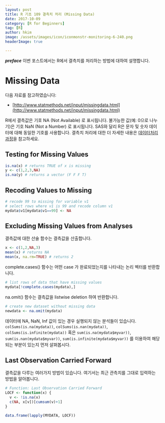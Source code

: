 ```yaml
---
layout: post  
title: R 기초 109 결측치 처리 (Missing Data)  
date: 2017-10-09  
category: [R for Beginners]  
tag: [R]  
author: hkim  
image: /assets/images/icon/iconmonstr-monitoring-6-240.png
headerImage: true

---
```


***preface*** 이번 포스트에서는 R에서 결측치를 처리하는 방법에 대하여 설명합니다.

# Missing Data

다음 자료를 참고하였습니다:  
- [http://www.statmethods.net/input/missingdata.html](http://www.statmethods.net/input/missingdata.html)

R에서 결측값은 기호 NA (Not Available) 로 표시됩니다. 불가능한 값(예: 0으로 나누기)은 기호 NaN (Not a Number) 로 표시됩니다. SAS와 달리 R은 문자 및 숫자 데이터에 대해 동일한 기호를 사용합니다. 결측치 처리에 대한 더 자세한 내용은 [데이터처리 과정](https://www.datacamp.com/courses/cleaning-data-in-r)을 참고하세요.



## Testing for Missing Values

```r
is.na(x) # returns TRUE of x is missing
y <- c(1,2,3,NA)
is.na(y) # returns a vector (F F F T)
```

## Recoding Values to Missing

```r
# recode 99 to missing for variable v1
# select rows where v1 is 99 and recode column v1
mydata$v1[mydata$v1==99] <- NA
```

## Excluding Missing Values from Analyses

결측값에 대한 산술 함수는 결측값을 산출합니다.

```r
x <- c(1,2,NA,3)
mean(x) # returns NA
mean(x, na.rm=TRUE) # returns 2
```

complete.cases() 함수는 어떤 case 가 완료되었는지를 나타내는 논리 벡터를 반환합니다.

```r
# list rows of data that have missing values
mydata[!complete.cases(mydata),]
```

na.omit() 함수는 결측값을 listwise deletion 하여 반환합니다.


```r
# create new dataset without missing data
newdata <- na.omit(mydata)
```

데이터에 NA, NaN, Inf 값이 있는 경우 실행되지 않는 분석들이 있습니다. `colSums(is.na(mydata))`, `colSums(is.nan(mydata))`, `colSums(is.infinite(mydata))` 혹은 `sum(is.na(mydata$myvar))`, `sum(is.nan(mydata$myvar))`, `sum(is.infinite(mydata$myvar))` 를 이용하여 해당되는 부분이 있는지 먼저 살펴봅시다.


## Last Observation Carried Forward

결측값을 다루는 여러가지 방법이 있습니다. 여기서는 최근 관측치를 그대로 입력하는 방법을 알아봅니다.

```r
# Function: Last Observation Carried Forward
LOCF <- function(x) {
  v <- !is.na(x)
  c(NA, x[v])[cumsum(v)+1]
}

data.frame(lapply(MYDATA, LOCF))
```
